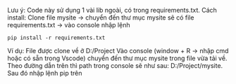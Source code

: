 
Lưu ý:
Code này sử dụng 1 vài lib ngoài, có trong requirements.txt. Cách install:
Clone file mysite -> chuyển đến thư mục mysite sẽ có file requirements.txt -> vào console nhập lệnh
```
pip install -r requirements.txt
```
Ví dụ: File được clone về ở D:/Project
Vào console (window + R -> nhập cmd hoặc có sẵn trong Vscode) chuyển đến thư mục mysite trong file vừa tải về. Theo đường dẫn trên thì path trong console sẽ như sau: D:/Project/mysite. Sau đó nhập lệnh pip trên
